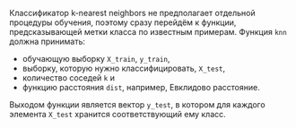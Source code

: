 
Классификатор k-nearest neighbors не предполагает отдельной
процедуры обучения, поэтому сразу перейдём к функции, предсказывающей метки
класса по известным примерам. Функция `knn` должна принимать:
- обучающую выборку `X_train`, `y_train`,
- выборку, которую нужно классифицировать, `X_test`,
- количество соседей `k` и
- функцию расстояния `dist`, например, Евклидово расстояние.

Выходом функции является вектор `y_test`, в котором для каждого
элемента `X_test` хранится соответствующий ему класс.

